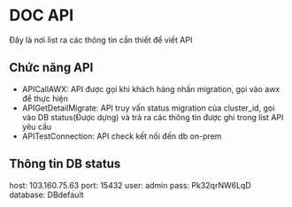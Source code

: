 # DOC API
Đây là nơi list ra các thông tin cần thiết để viết API

## Chức năng API

- APICallAWX: API được gọi khi khách hàng nhấn migration, gọi vào awx để thực hiện
- APIGetDetailMigrate: API truy vấn status migration của cluster_id, gọi vào DB status(Được dựng) và trả ra các thông tin được ghi trong list API yêu cầu 
- APITestConnection: API check kết nối đến db on-prem

## Thông tin DB status 
host: 103.160.75.63
port: 15432
user: admin
pass: Pk32qrNW6LqD
database: DBdefault